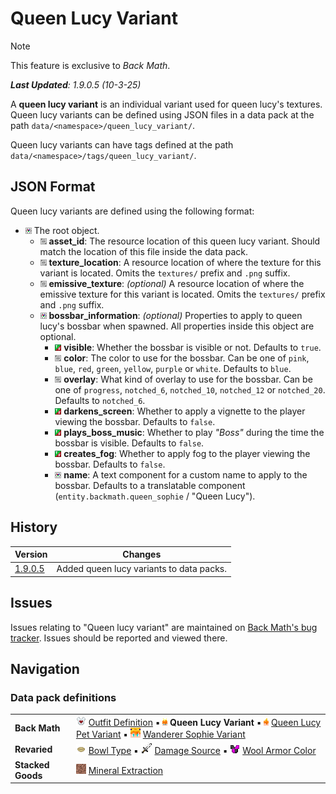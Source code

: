 # Queen Lucy Variant
> [!NOTE]
> This feature is exclusive to *Back Math*.
>
> ***Last Updated**: 1.9.0.5 (10-3-25)*

A **queen lucy variant** is an individual variant used for queen lucy's textures. Queen lucy variants can be defined using JSON files in a data pack at the path `data/<namespace>/queen_lucy_variant/`.

Queen lucy variants can have tags defined at the path `data/<namespace>/tags/queen_lucy_variant/`.

## JSON Format
Queen lucy variants are defined using the following format:

- ![](/Variants/Docs/Tags/compound_tag.png) The root object.
  - ![](/Variants/Docs/Tags/string_tag.png) **asset_id**: The resource location of this queen lucy variant. Should match the location of this file inside the data pack.
  - ![](/Variants/Docs/Tags/string_tag.png) **texture_location**: A resource location of where the texture for this variant is located. Omits the `textures/` prefix and `.png` suffix.
  - ![](/Variants/Docs/Tags/string_tag.png) **emissive_texture**: *(optional)* A resource location of where the emissive texture for this variant is located. Omits the `textures/` prefix and `.png` suffix.
  - ![](/Variants/Docs/Tags/compound_tag.png) **bossbar_information**: *(optional)* Properties to apply to queen lucy's bossbar when spawned. All properties inside this object are optional.
    - ![](/Variants/Docs/Tags/boolean_tag.png) **visible**: Whether the bossbar is visible or not. Defaults to `true`.
    - ![](/Variants/Docs/Tags/string_tag.png) **color**: The color to use for the bossbar. Can be one of `pink`, `blue`, `red`, `green`, `yellow`, `purple` or `white`. Defaults to `blue`.
    - ![](/Variants/Docs/Tags/string_tag.png) **overlay**: What kind of overlay to use for the bossbar. Can be one of `progress`, `notched_6`, `notched_10`, `notched_12` or `notched_20`. Defaults to `notched_6`.
    - ![](/Variants/Docs/Tags/boolean_tag.png) **darkens_screen**: Whether to apply a vignette to the player viewing the bossbar. Defaults to `false`.
    - ![](/Variants/Docs/Tags/boolean_tag.png) **plays_boss_music**: Whether to play *"Boss"* during the time the bossbar is visible. Defaults to `false`.
    - ![](/Variants/Docs/Tags/boolean_tag.png) **creates_fog**: Whether to apply fog to the player viewing the bossbar. Defaults to `false`.
    - ![](/Variants/Docs/Tags/compound_tag.png) **name**: A text component for a custom name to apply to the bossbar. Defaults to a translatable component (`entity.backmath.queen_sophie` / "Queen Lucy").

## History
| Version | Changes |
|---------|---------|
| [1.9.0.5](/Back%20Math/Changelogs/1.9.0.5%20Beta%20-%2028-01-25/Changelog%201.9.0.5.md) | Added queen lucy variants to data packs. |

## Issues
Issues relating to "Queen lucy variant" are maintained on [Back Math's bug tracker](https://github.com/isabellawoods/Back-Math/issues). Issues should be reported and viewed there.

## Navigation
### Data pack definitions
| | |
|-|-|
| **Back Math** | ![](/Textures/navbox/outfit_definition.png) [Outfit Definition](/Back%20Math/Docs/Outfit%20Definition.md) ▪ ![](/Textures/navbox/queen_lucy_variant.png) **Queen Lucy Variant** ▪ ![](/Textures/navbox/queen_lucy_pet_variant.png) [Queen Lucy Pet Variant](/Back%20Math/Docs/Queen%20Lucy%20Pet%20Variant.md) ▪ ![](/Textures/navbox/wanderer_sophie_variant.png) [Wanderer Sophie Variant](/Back%20Math/Docs/Wanderer%20Sophie%20Variant.md) |
| **Revaried** | ![](/Textures/navbox/bowl_type.png) [Bowl Type](/Revaried/Docs/Bowl%20Type.md) ▪ ![](/Textures/navbox/damage_source.png) [Damage Source](/Revaried/Docs/Damage%20Source.md) ▪ ![](/Textures/navbox/wool_armor_color.png) [Wool Armor Color](/Revaried/Docs/Wool%20Armor%20Color.md) |
| **Stacked Goods** | ![](/Textures/navbox/mineral_extraction.png) [Mineral Extraction](/Stacked%20Goods/Docs/Mineral%20Extraction.md) |
